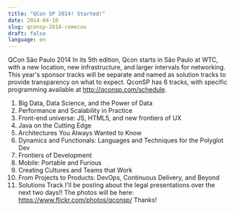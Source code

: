 ```yaml
---
title: "QCon SP 2014! Started!"
date: 2014-04-10
slug: qconsp-2014-comecou
draft: false
language: en
---
```


QCon São Paulo 2014
In its 5th edition, Qcon starts in São Paulo at WTC, with a new location, new infrastructure, and larger intervals for networking. This year's sponsor tracks will be separate and named as solution tracks to provide transparency on what to expect.
QconSP has 6 tracks, with specific programming available at http://qconsp.com/schedule.
1. Big Data, Data Science, and the Power of Data
2. Performance and Scalability in Practice
3. Front-end universe: JS, HTML5, and new frontiers of UX
4. Java on the Cutting Edge
5. Architectures You Always Wanted to Know
6. Dynamics and Functionals: Languages and Techniques for the Polyglot Dev
7. Frontiers of Development
8. Mobile: Portable and Furious
9. Creating Cultures and Teams that Work
10. From Projects to Products: DevOps, Continuous Delivery, and Beyond
11. Solutions Track
I'll be posting about the legal presentations over the next two days!!
The photos will be here:
https://www.flickr.com/photos/qconsp/
Thanks!